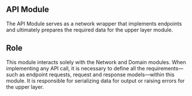 ## API Module
The API Module serves as a network wrapper that implements endpoints and ultimately prepares the required data for the upper layer module.

## Role
This module interacts solely with the Network and Domain modules.
When implementing any API call, it is necessary to define all the requirements—such as endpoint requests, request and response models—within this module. It is responsible for serializing data for output or raising errors for the upper layer.
